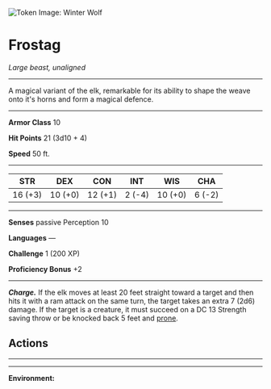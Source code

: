 ![Token Image: Winter Wolf](https://5e.tools/img/MM/Winter%20Wolf.png)

# Frostag
*Large beast, unaligned*

---

A magical variant of the elk, remarkable for its ability to shape the weave onto it's horns and form a magical defence.

---

**Armor Class** 10 

**Hit Points** 21 (3d10 + 4)

**Speed** 50 ft.

---

| STR     | DEX     | CON     | INT    | WIS     | CHA    |
| ------- | ------- | ------- | ------ | ------- | ------ |
| 16 (+3) | 10 (+0) | 12 (+1) | 2 (-4) | 10 (+0) | 6 (-2) |

---

**Senses** passive Perception 10

**Languages** —

**Challenge** 1 (200 XP) 

**Proficiency Bonus** +2

---

***Charge.*** If the elk moves at least 20 feet straight toward a target and then hits it with a ram attack on the same turn, the target takes an extra 7 (2d6) damage. If the target is a creature, it must succeed on a DC 13 Strength saving throw or be knocked back 5 feet and [prone](https://5e.tools/conditionsdiseases.html#prone_phb).

## Actions
---


---

**Environment:** 